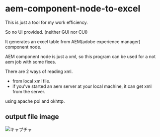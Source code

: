 # aem-component-node-to-excel

This is just a tool for my work efficiency.

So no UI provided. (neither GUI nor CUI)

It generates an excel table from AEM(adobe experience manager) component node.

AEM component node is just a xml, so this program can be used for a not aem job with some fixes.

There are 2 ways of reading xml.
* from local xml file.
* if you've started an aem server at your local machine, it can get xml from the server.


using apache poi and okhttp.

## output file image
![キャプチャ](https://user-images.githubusercontent.com/48467040/69926006-f5b45280-14f5-11ea-8ccd-4f7f68ab8ea4.PNG)
